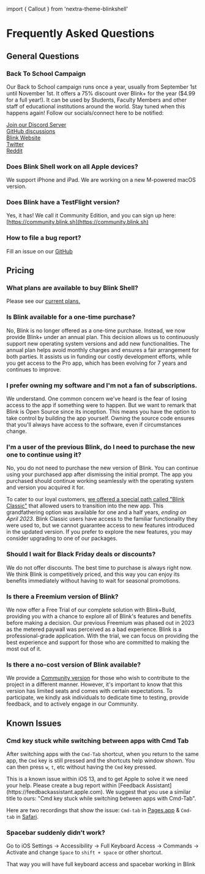 import { Callout } from 'nextra-theme-blinkshell'

# Frequently Asked Questions

## General Questions

### Back To School Campaign
Our Back to School campaign runs once a year, usually from September 1st until November 1st. It offers a 75% discount over Blink+ for the year ($4.99 for a full year!). It can be used by Students, Faculty Members and other staff of educational institutions around the world. Stay tuned when this happens again! Follow our socials/connect here to be notified:

 [Join our Discord Server](http://discord.gg/ZTtMfvK)   
 [GitHub discussions](http://github.com/blinksh/blink/discussions)  
 [Blink Website](http://blink.sh)   
 [Twitter](http://twitter.com/blinkshell)   
 [Reddit](http://reddit.com/r/BlinkShell)   
 

### Does Blink Shell work on all Apple devices?
We support iPhone and iPad. We are working on a new M-powered macOS version.

### Does Blink have a TestFlight version?
Yes, it has! We call it Community Edition, and you can sign up here: [https://community.blink.sh](https://community.blink.sh)

### How to file a bug report?
Fill an issue on our [GitHub](https://github.com/blinksh/blink/issues)

## Pricing

### What plans are available to buy Blink Shell?
Please see our [current plans.](https://blink.sh/#choose-package)

### Is Blink available for a one-time purchase?
No, Blink is no longer offered as a one-time purchase. Instead, we now provide Blink+ under an annual plan. This decision allows us to continuously support new operating system versions and add new functionalities. The annual plan helps avoid monthly charges and ensures a fair arrangement for both parties. It assists us in funding our costly development efforts, while you get access to the Pro app, which has been evolving for 7 years and continues to improve.

### I prefer owning my software and I'm not a fan of subscriptions.
We understand. One common concern we've heard is the fear of losing access to the app if something were to happen. But we want to remark that Blink is Open Source since its inception. This means you have the option to take control by building the app yourself. Owning the source code ensures that you'll always have access to the software, even if circumstances change. 

### I'm a user of the previous Blink, do I need to purchase the new one to continue using it?
No, you do not need to purchase the new version of Blink. You can continue using your purchased app after dismissing the initial prompt. The app you purchased should continue working seamlessly with the operating system and version you acquired it for.

To cater to our loyal customers, [we offered a special path called "Blink Classic"](/migration) that allowed users to transition into the new app. This grandfathering option was available for one and a half years, *ending on April 2023*.
Blink Classic users have access to the familiar functionality they were used to, but we cannot guarantee access to new features introduced in the updated version. If you prefer to explore the new features, you may consider upgrading to one of our packages.

### Should I wait for Black Friday deals or discounts?
We do not offer discounts. The best time to purchase is always right now. We think Blink is competitively priced, and this way you can enjoy its benefits immediately without having to wait for seasonal promotions.

### Is there a Freemium version of Blink?
We now offer a Free Trial of our complete solution with Blink+Build, providing you with a chance to explore all of Blink's features and benefits before making a decision. Our previous Freemium was phased out in 2023 as the metered paywall was perceived as a bad experience.
Blink is a professional-grade application. With the trial, we can focus on providing the best experience and support for those who are committed to making the most out of it.

### Is there a no-cost version of Blink available?
We provide a [Community version](https://community.blink.sh) for those who wish to contribute to the project in a different manner. However, it's important to know that this version has limited seats and comes with certain expectations. To participate, we kindly ask individuals to dedicate time to testing, provide feedback, and to actively engage in our Community.

## Known Issues

### Cmd key stuck while switching between apps with Cmd Tab

After switching apps with the `Cmd-Tab` shortcut, when you return to the same app, the `Cmd` key is still pressed and the shortcuts help window shown. You can then press `w`, `t`, etc without having the `Cmd` key pressed.

<Callout>
This is a known issue within iOS 13, and to get Apple to solve it we need your help. Please create a bug report within [Feedback Assistant](https://feedbackassistant.apple.com). We suggest that you use a similar title to ours: "Cmd key stuck while switching between apps with Cmd-Tab".
</Callout>

Here are two recordings that show the issue: `Cmd-tab` in [Pages.app](https://youtu.be/x0foV_ONDmk) & `Cmd-tab` in [Safari](https://youtu.be/-7LayQvtmPQ).

### Spacebar suddenly didn’t work?

Go to iOS Settings -> Accessibility -> Full Keyboard Access -> Commands -> Activate and change `Space` to `shift + space` or other shortcut.

That way you will have full keyboard access and spacebar working in Blink
